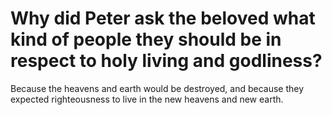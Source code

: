 # Why did Peter ask the beloved what kind of people they should be in respect to holy living and godliness?

Because the heavens and earth would be destroyed, and because they expected righteousness to live in the new heavens and new earth.
